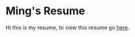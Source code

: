 <h1> Ming's Resume </h1>

<p>Hi this is my resume, to view this resume go
<a href="https://mhzhou95.github.io/">here</a>.
